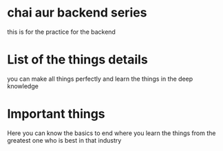 # chai aur backend series 
this is for the practice for the backend

# List of the things details
you can make all things perfectly and learn the things in the deep knowledge

# Important things
Here you can know the basics to end where you learn the things from the greatest one who is best in that industry


